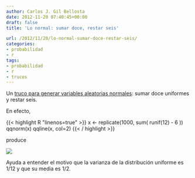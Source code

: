 ```yaml
---
author: Carlos J. Gil Bellosta
date: 2012-11-20 07:40:45+00:00
draft: false
title: 'Lo normal: sumar doce, restar seis'

url: /2012/11/20/lo-normal-sumar-doce-restar-seis/
categories:
- probabilidad
- r
tags:
- probabilidad
- r
- trucos
---
```


Un [truco para generar variables aleatorias normales](http://www.johndcook.com/blog/2009/02/12/sums-of-uniform-random-values/): sumar doce uniformes y restar seis.

En efecto,

{{< highlight R "linenos=true" >}}
x <- replicate(1000, sum( runif(12) - 6 ))
qqnorm(x)
qqline(x, col=2)
{{< / highlight >}}

produce

[![](/wp-uploads/2012/11/qqnorm.png)
](/wp-uploads/2012/11/qqnorm.png)

Ayuda a entender el motivo que la varianza de la distribución uniforme es 1/12 y que su media es 1/2.

